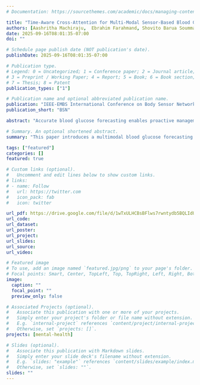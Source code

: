 ```yaml
---
# Documentation: https://sourcethemes.com/academic/docs/managing-content/

title: "Time-Aware Cross-Attention for Multi-Modal Sensor-Based Blood Glucose Forecasting"
authors: [Aashritha Machiraju,  Ebrahim Farahmand, Shovito Barua Soumma, Asiful Arefeen, Carol Johnston, Hassan Ghasemzadeh]
date: 2025-09-16T08:01:35-07:00
doi: ""

# Schedule page publish date (NOT publication's date).
publishDate: 2025-09-16T08:01:35-07:00

# Publication type.
# Legend: 0 = Uncategorized; 1 = Conference paper; 2 = Journal article;
# 3 = Preprint / Working Paper; 4 = Report; 5 = Book; 6 = Book section;
# 7 = Thesis; 8 = Patent
publication_types: ["1"]

# Publication name and optional abbreviated publication name.
publication: "IEEE-EMBS International Conference on Body Sensor Networks"
publication_short: "BSN"

abstract: "Accurate blood glucose forecasting enables proactive management of metabolic health, particularly when leveraging data from wearable sensors that capture data about physiological and behavioral health. However, existing models struggle with integrating multimodal time-series data with inconsistent sampling rates. This paper proposes a novel forecasting framework that incorporates a time-aware cross-attention mechanism with an LSTM architecture to predict blood glucose levels using continuous glucose monitoring (CGM) data alongside physiological and behavioral signals, such as heart rate (HR), electrodermal activity, accelerometry, and dietary intake. The proposed method dynamically encodes temporal features without the need for preprocessing and employs gated multi-head cross-attention layers to fuse sensor modalities effectively. We evaluate our approach on a newly constructed dataset involving 12 participants. Our method outperforms the baseline and state-of-the-art GlySim models across multiple prediction horizons ranging from 5 minutes to 90 minutes, achieving up to 17.8% improvement in Root Mean Squared Error (RMSE) values."

# Summary. An optional shortened abstract.
summary: "This paper introduces a multimodal blood glucose forecasting framework that combines time-aware cross-attention with an LSTM to predict glucose levels from continuous glucose monitoring (CGM) data and complementary wearable sensor signals (heart rate, electrodermal activity, accelerometry, and diet)."

tags: ["featured"]
categories: []
featured: true

# Custom links (optional).
#   Uncomment and edit lines below to show custom links.
# links:
# - name: Follow
#   url: https://twitter.com
#   icon_pack: fab
#   icon: twitter

url_pdf: https://drive.google.com/file/d/1wTxULHCBsBFlws7rwntydb5BQLIdUWpE/view?usp=sharing
url_code:
url_dataset:
url_poster:
url_project:
url_slides:
url_source:
url_video:

# Featured image
# To use, add an image named `featured.jpg/png` to your page's folder.
# Focal points: Smart, Center, TopLeft, Top, TopRight, Left, Right, BottomLeft, Bottom, BottomRight.
image:
  caption: ""
  focal_point: ""
  preview_only: false

# Associated Projects (optional).
#   Associate this publication with one or more of your projects.
#   Simply enter your project's folder or file name without extension.
#   E.g. `internal-project` references `content/project/internal-project/index.md`.
#   Otherwise, set `projects: []`.
projects: [mental-health]

# Slides (optional).
#   Associate this publication with Markdown slides.
#   Simply enter your slide deck's filename without extension.
#   E.g. `slides: "example"` references `content/slides/example/index.md`.
#   Otherwise, set `slides: ""`.
slides: ""
---
```

